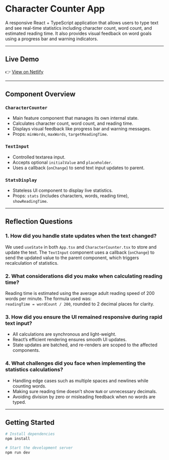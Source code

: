 # Character Counter App

A responsive React + TypeScript application that allows users to type text and see real-time statistics including character count, word count, and estimated reading time. It also provides visual feedback on word goals using a progress bar and warning indicators.

---

## Live Demo

👉 [View on Netlify](golden-semolina-32da96.netlify.app)  

---

## Component Overview

### `CharacterCounter`
- Main feature component that manages its own internal state.
- Calculates character count, word count, and reading time.
- Displays visual feedback like progress bar and warning messages.
- Props: `minWords`, `maxWords`, `targetReadingTime`.

### `TextInput`
- Controlled textarea input.
- Accepts optional `initialValue` and `placeholder`.
- Uses a callback (`onChange`) to send text input updates to parent.

### `StatsDisplay`
- Stateless UI component to display live statistics.
- Props: `stats` (includes characters, words, reading time), `showReadingTime`.

---

## Reflection Questions

### 1. How did you handle state updates when the text changed?
We used `useState` in both `App.tsx` and `CharacterCounter.tsx` to store and update the text. The `TextInput` component uses a callback (`onChange`) to send the updated value to the parent component, which triggers recalculation of statistics.

### 2. What considerations did you make when calculating reading time?
Reading time is estimated using the average adult reading speed of 200 words per minute. The formula used was:  
`readingTime = wordCount / 200`, rounded to 2 decimal places for clarity.

### 3. How did you ensure the UI remained responsive during rapid text input?
- All calculations are synchronous and light-weight.
- React’s efficient rendering ensures smooth UI updates.
- State updates are batched, and re-renders are scoped to the affected components.

### 4. What challenges did you face when implementing the statistics calculations?
- Handling edge cases such as multiple spaces and newlines while counting words.
- Making sure reading time doesn’t show `NaN` or unnecessary decimals.
- Avoiding division by zero or misleading feedback when no words are typed.

---

## Getting Started

```bash
# Install dependencies
npm install

# Start the development server
npm run dev
